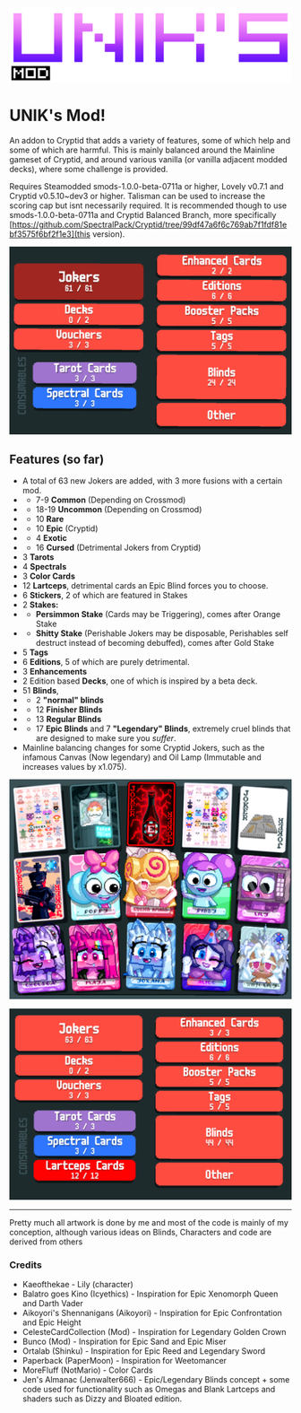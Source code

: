 
![alt text](image-2.png)
# UNIK's Mod!
An addon to Cryptid that adds a variety of features, some of which help and some of which are harmful.
This is mainly balanced around the Mainline gameset of Cryptid, and around various vanilla (or vanilla adjacent modded decks), where some challenge is provided.

Requires Steamodded smods-1.0.0-beta-0711a or higher, Lovely v0.7.1 and Cryptid v0.5.10~dev3 or higher. Talisman can be used to increase the scoring cap but isnt necessarily required.
It is recommended though to use smods-1.0.0-beta-0711a and Cryptid Balanced Branch, more specifically [https://github.com/SpectralPack/Cryptid/tree/99df47a6f6c769ab7f1fdf81ebf3575f6bf2f1e3](this version).

![alt text](image-6.png)
## Features (so far)
- A total of 63 new Jokers are added, with 3 more fusions with a certain mod.
- - 7-9 **Common** (Depending on Crossmod)
- - 18-19 **Uncommon** (Depending on Crossmod)
- - 10 **Rare**
- - 10 **Epic** (Cryptid)
- - 4 **Exotic**
- - 16 **Cursed** (Detrimental Jokers from Cryptid)
- 3 **Tarots**
- 4 **Spectrals**
- 3 **Color Cards**
- 12 **Lartceps**, detrimental cards an Epic Blind forces you to choose.
- 6 **Stickers**, 2 of which are featured in Stakes
- 2 **Stakes:**
- - **Persimmon Stake** (Cards may be Triggering), comes after Orange Stake
- - **Shitty Stake** (Perishable Jokers may be disposable, Perishables self destruct instead of becoming debuffed), comes after Gold Stake
- 5 **Tags**
- 6 **Editions**, 5 of which are purely detrimental.
- 3 **Enhancements**
- 2 Edition based **Decks**, one of which is inspired by a beta deck.
- 51 **Blinds**, 
- - 2 **"normal" blinds**
- - 12 **Finisher Blinds**
- - 13 **Regular Blinds**
- - 17 **Epic Blinds** and 7 **"Legendary" Blinds**, extremely cruel blinds that are designed to make sure you *suffer*.
- Mainline balancing changes for some Cryptid Jokers, such as the infamous Canvas (Now legendary) and Oil Lamp (Immutable and increases values by x1.075).

![alt text](image-3.png)

![alt text](image-5.png)

------
Pretty much all artwork is done by me and most of the code is mainly of my conception, although various ideas on Blinds, Characters and code are derived from others

### Credits
- Kaeofthekae -  Lily (character)
- Balatro goes Kino (Icyethics) - Inspiration for Epic Xenomorph Queen and Darth Vader
- Aikoyori's Shennanigans (Aikoyori) - Inspiration for Epic Confrontation and Epic Height
- CelesteCardCollection (Mod) - Inspiration for Legendary Golden Crown
- Bunco (Mod) - Inspiration for Epic Sand and Epic Miser
- Ortalab (Shinku) - Inspiration for Epic Reed and Legendary Sword
- Paperback (PaperMoon) - Inspiration for Weetomancer
- MoreFluff (NotMario) - Color Cards
- Jen's Almanac (Jenwalter666) -  Epic/Legendary Blinds concept + some code used for functionality such as Omegas and Blank Lartceps and shaders such as Dizzy and Bloated edition.

